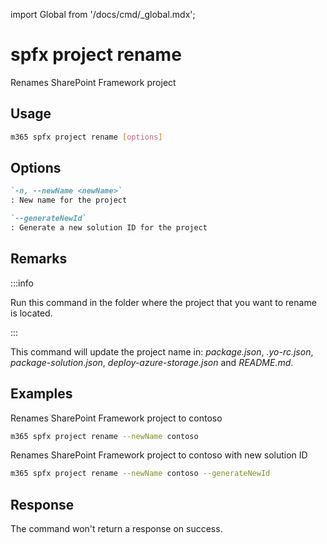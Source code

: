 <!-- DISCLAIMER: All secrets, passwords, and sensitive values in this document are examples only and not real credentials. -->
import Global from '/docs/cmd/_global.mdx';

# spfx project rename

Renames SharePoint Framework project

## Usage

```sh
m365 spfx project rename [options]
```

## Options

```md definition-list
`-n, --newName <newName>`
: New name for the project

`--generateNewId`
: Generate a new solution ID for the project
```

<Global />

## Remarks

:::info

Run this command in the folder where the project that you want to rename is located.

:::

This command will update the project name in: _package.json_, _.yo-rc.json_, _package-solution.json_, _deploy-azure-storage.json_ and _README.md_.

## Examples

Renames SharePoint Framework project to contoso

```sh
m365 spfx project rename --newName contoso
```

Renames SharePoint Framework project to contoso with new solution ID

```sh
m365 spfx project rename --newName contoso --generateNewId
```

## Response

The command won't return a response on success.
